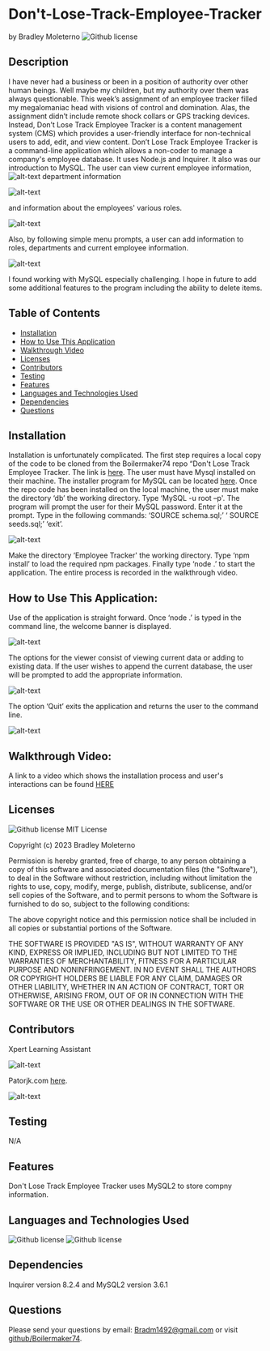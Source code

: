 # Don't-Lose-Track-Employee-Tracker

by  Bradley Moleterno    ![Github license](https://img.shields.io/badge/license-MIT-blue.svg)
## Description
I have never had a business or been in a position of authority over other human beings. Well maybe my children, but my authority over them was always questionable.   This week’s assignment of an employee tracker filled my megalomaniac head with visions of control and domination.  Alas, the assignment didn’t include remote shock collars or GPS tracking devices. Instead, Don’t Lose Track Employee Tracker is a content management system (CMS) which provides a user-friendly interface for non-technical users to add, edit, and view content. Don’t Lose Track Employee Tracker is a command-line application which allows a non-coder to manage a company's employee database. It uses Node.js and Inquirer. It also was our introduction to MySQL.  The user can view current employee information,
![alt-text](assets/Screenshot(92).png)
department information                                                                                

![alt-text](assets/Screenshot(93).png)

and information about the employees' various roles.                                                                                                                             

![alt-text](assets/Screenshot(94).png) 

Also, by following simple menu prompts, a user can add information to roles, departments and current employee information.                                  

![alt-text](assets/Screenshot(95).png) 

I found working with MySQL especially challenging. I hope in future to add some additional features to the program including the ability to delete items.

## Table of Contents
* [Installation](#installation)
* [How to Use This Application](#how-to-use-this-application)
* [Walkthrough Video](#walkthrough-video)
* [Licenses](#Licenses)
* [Contributors](#contributors)
* [Testing](#testing)
* [Features](#features)
* [Languages and Technologies Used](#languages-and-technologies-used)
* [Dependencies](#dependencies)
* [Questions](#questions)

## Installation
Installation is unfortunately complicated. The first step requires a local copy of the code to be cloned from the Boilermaker74 repo “Don't Lose Track Employee Tracker. The link is [here](https://github.com/Boilermaker74/Dont-Lose-Track-Employee-Tracker). The user must have Mysql installed on their machine. The installer program for MySQL can be located [here](https://dev.mysql.com/downloads/installer/). Once the repo code has been installed on the local machine, the user must make the directory ‘db’ the working directory. Type ‘MySQL -u root –p'. The program will prompt the user for their MySQL password. Enter it at the prompt. Type in the following commands: ‘SOURCE schema.sql;’ ‘ SOURCE seeds.sql;’ ‘exit’. 

![alt-text](assets/Screenshot(97).png)

Make the directory ‘Employee Tracker' the working directory. Type ‘npm install’ to load the required npm packages. Finally type ‘node .’ to start the application. The entire process is recorded in the walkthrough video.

## How to Use This Application:
Use of the application is straight forward. Once ‘node .’ is typed in the command line, the welcome banner is displayed. 

![alt-text](assets/Screenshot(98).png)

The options for the viewer consist of viewing current data or adding to existing data. If the user wishes to append the current database, the user will be prompted to add the appropriate information. 

![alt-text](assets/Screenshot(9).png)

The option ‘Quit’ exits the application and returns the user to the command line. 

![alt-text](assets/Screenshot(10).png)

## Walkthrough Video:
A link to a video which shows the installation process and user's interactions can be found [HERE](https://drive.google.com/file/d/1vAgXzhuJX-Qk0BNCKwDF2HpQzeu10bYg/view)

## Licenses
![Github license](https://img.shields.io/badge/license-MIT-blue.svg)
MIT License

Copyright (c) 2023 Bradley Moleterno

Permission is hereby granted, free of charge, to any person obtaining a copy
of this software and associated documentation files (the "Software"), to deal
in the Software without restriction, including without limitation the rights
to use, copy, modify, merge, publish, distribute, sublicense, and/or sell
copies of the Software, and to permit persons to whom the Software is
furnished to do so, subject to the following conditions:

The above copyright notice and this permission notice shall be included in all
copies or substantial portions of the Software.

THE SOFTWARE IS PROVIDED "AS IS", WITHOUT WARRANTY OF ANY KIND, EXPRESS OR
IMPLIED, INCLUDING BUT NOT LIMITED TO THE WARRANTIES OF MERCHANTABILITY,
FITNESS FOR A PARTICULAR PURPOSE AND NONINFRINGEMENT. IN NO EVENT SHALL THE
AUTHORS OR COPYRIGHT HOLDERS BE LIABLE FOR ANY CLAIM, DAMAGES OR OTHER
LIABILITY, WHETHER IN AN ACTION OF CONTRACT, TORT OR OTHERWISE, ARISING FROM,
OUT OF OR IN CONNECTION WITH THE SOFTWARE OR THE USE OR OTHER DEALINGS IN THE
SOFTWARE.
## Contributors
Xpert Learning Assistant                                                                                                                      

![alt-text](assets/Screenshot(90).png)

Patorjk.com [here](https://patorjk.com/software/taag/#p=display&f=Graffiti&t=Employee%20Tracker%20). 

![alt-text](assets/Screenshot(88).png)

## Testing
N/A
## Features
Don't Lose Track Employee Tracker uses MySQL2 to store compny information.
## Languages and Technologies Used
![Github license](https://img.shields.io/badge/Language-JavaScript-blue.svg)
![Github license](https://img.shields.io/badge/Technology-MySQL,NodeJs,Inquirer-blue.svg)
## Dependencies
Inquirer version 8.2.4 and MySQL2 version 3.6.1 
## Questions
Please send your questions by email:  Bradm1492@gmail.com or visit [github/Boilermaker74](https://github.com/Boilermaker74).
